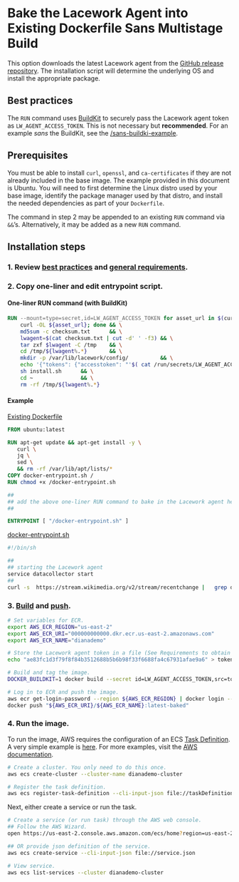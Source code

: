 # Bake the Lacework Agent into Existing Dockerfile **Sans** Multistage Build

This option downloads the latest Lacework agent from the [GitHub release repository](https://github.com/lacework/lacework-agent-releases). The installation script will determine the underlying OS and install the appropriate package. 

## Best practices
The <code>RUN</code></strong> command uses [BuildKit](https://docs.docker.com/develop/develop-images/build_enhancements/) to securely pass the Lacework agent token as <code>LW_AGENT_ACCESS_TOKEN</code>. This is not necessary but <strong>recommended</strong>. For an example <em>sans</em> the BuildKit, see the [/sans-buildki-example](/examples/baked-github-build/sans-buildkit-example/README.md).

## Prerequisites
You must be able to install `curl`, `openssl`, and `ca-certificates` if they are not already included in the base image.  The example provided in this document is Ubuntu.  You will need to first determine the Linux distro used by your base image, identify the package manager used by that distro, and install the needed dependencies as part of your <code>Dockerfile</code>.

The command in step 2 may be appended to an existing `RUN` command via `&&`’s. Alternatively, it may be added as a new `RUN` command.

## Installation steps 

### 1. Review [best practices](../../README.md#best-practices) and [general requirements](../../README.md#requirements).


### 2. Copy one-liner and edit entrypoint script.

#### One-liner RUN command (with BuildKit)

```Dockerfile
RUN --mount=type=secret,id=LW_AGENT_ACCESS_TOKEN for asset_url in $(curl -s https://api.github.com/repos/lacework/lacework-agent-releases/releases/latest | jq --raw-output '.assets[]."browser_download_url"'); do \
    curl -OL ${asset_url}; done && \
    md5sum -c checksum.txt      && \
    lwagent=$(cat checksum.txt | cut -d' ' -f3) && \
    tar zxf $lwagent -C /tmp    && \
    cd /tmp/${lwagent%.*}       && \
    mkdir -p /var/lib/lacework/config/          && \
    echo '{"tokens": {"accesstoken": "'$( cat /run/secrets/LW_AGENT_ACCESS_TOKEN)'"}}' > /var/lib/lacework/config/config.json            && \
    sh install.sh      && \
    cd ~               && \
    rm -rf /tmp/${lwagent%.*}
```

#### Example 

[Existing Dockerfile](baked.dockerfile)

```Dockerfile
FROM ubuntu:latest

RUN apt-get update && apt-get install -y \
   curl \
   jq \
   sed \
   && rm -rf /var/lib/apt/lists/*
COPY docker-entrypoint.sh /
RUN chmod +x /docker-entrypoint.sh

##
## add the above one-liner RUN command to bake in the Lacework agent here:
##

ENTRYPOINT [ "/docker-entrypoint.sh" ]
```

[docker-entrypoint.sh](docker-entrypoint.sh)

```bash
#!/bin/sh

##
## starting the Lacework agent
service datacollector start
##
curl -s  https://stream.wikimedia.org/v2/stream/recentchange |   grep data |  sed 's/^data: //g' |  jq -rc 'with_entries(if .key == "$schema" then .key = "schema" else . end)'
```


### 3. [Build](build-baked.sh) and [push](push-baked.sh).

```bash
# Set variables for ECR.
export AWS_ECR_REGION="us-east-2"
export AWS_ECR_URI="000000000000.dkr.ecr.us-east-2.amazonaws.com"
export AWS_ECR_NAME="dianademo"

# Store the Lacework agent token in a file (See Requirements to obtain  a token).
echo "ae83fc1d3f79f8f84b3512688b5b6b98f33f6688fa4c67931afae9a6" > token.key

# Build and tag the image.
DOCKER_BUILDKIT=1 docker build --secret id=LW_AGENT_ACCESS_TOKEN,src=token.key --force-rm=true --tag "${AWS_ECR_URI}/${AWS_ECR_NAME}:latest-baked" .

# Log in to ECR and push the image.
aws ecr get-login-password --region ${AWS_ECR_REGION} | docker login --username AWS --password-stdin ${AWS_ECR_URI}
docker push "${AWS_ECR_URI}/${AWS_ECR_NAME}:latest-baked"
```

### 4. Run the image.  

To run the image, AWS requires the configuration of an ECS [Task Definition](https://docs.aws.amazon.com/AmazonECS/latest/developerguide/task_definitions.html). A very simple example is [here](taskDefinition.json). For more examples, visit the [AWS documentation](https://docs.aws.amazon.com/AmazonECS/latest/developerguide/example_task_definitions.html).

```bash
# Create a cluster. You only need to do this once.
aws ecs create-cluster --cluster-name dianademo-cluster 

# Register the task definition.
aws ecs register-task-definition --cli-input-json file://taskDefinition.json   
```

Next, either create a service or run the task. 

```bash
# Create a service (or run task) through the AWS web console.
## Follow the AWS Wizard.
open https://us-east-2.console.aws.amazon.com/ecs/home?region=us-east-2#/clusters/dianademo-cluster/createService 

## OR provide json definition of the service.
aws ecs create-service --cli-input-json file://service.json   

# View service.
aws ecs list-services --cluster dianademo-cluster 
```
